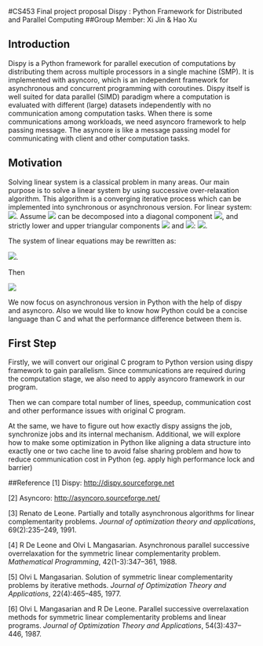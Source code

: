 #CS453 Final project proposal
Dispy : Python Framework for Distributed and Parallel Computing
##Group Member:
Xi Jin & Hao Xu
## Introduction
Dispy is a Python framework for parallel execution of computations by distributing them across multiple processors in a single machine (SMP). It is implemented with asyncoro, which is an independent framework for asynchronous and concurrent programming with coroutines. Dispy itself is well suited for data parallel (SIMD) paradigm where a computation is evaluated with different (large) datasets independently with no communication among computation tasks. When there is some communications among workloads, we need asyncoro framework to help passing message. The asyncore is like a message passing model for communicating with client and other computation tasks.
## Motivation

Solving linear system is a classical problem in many areas. Our main purpose is to solve a linear system by using successive over-relaxation algorithm.
This algorithm is a converging iterative process which can be implemented into synchronous or asynchronous version. For linear system: <img src="http://chart.googleapis.com/chart?cht=tx&chl=Ax=b" style="border:none;">. Assume <img src="http://chart.googleapis.com/chart?cht=tx&chl=A" style="border:none;"> can be decomposed into a diagonal component <img src="http://chart.googleapis.com/chart?cht=tx&chl=D" style="border:none;">, and strictly lower and upper triangular components <img src="http://chart.googleapis.com/chart?cht=tx&chl=L" style="border:none;"> and <img src="http://chart.googleapis.com/chart?cht=tx&chl=U" style="border:none;">: <img src="http://chart.googleapis.com/chart?cht=tx&chl=A=D%2BL%2BU" style="border:none;">. 

The system of linear equations may be rewritten as:

<img src="http://chart.googleapis.com/chart?cht=tx&chl=(D%2B\omega L) \mathbf{x} = \omega \mathbf{b} - [\omega U %2B (\omega-1) D ] \mathbf{x}" style="border:none;">.

Then 

<img src="http://chart.googleapis.com/chart?cht=tx&chl=x^{(k%2B1)}_i  = {(1-\omega)x^{(k)}_i}%2B\frac{\omega}{a_{ii}} \left(b_i - \sum_{j%3Ci} a_{ij}x^{(k%2B1)}_j - \sum_{j%3Ei} a_{ij}x^{(k)}_j \right),\quad i=1,2,\ldots,n" style="border:none;">

We now focus on asynchronous version in Python with the help of dispy and asyncoro. Also we would like to know how Python could be a concise language than C and what the performance difference between them is.
## First Step
Firstly, we will convert our original C program to Python version using dispy framework to gain parallelism. Since communications are required during the computation stage, we also need to apply asyncoro framework in our program.

Then we can compare total number of lines, speedup, communication cost and other performance issues with original C program.

At the same, we have to figure out how exactly dispy assigns the job, synchronize jobs and its internal mechanism. Additional, we will explore how to make some optimization in Python like aligning a data structure into exactly one or two cache line to avoid false sharing problem and how to reduce communication cost in Python (eg. apply high performance lock and barrier)

##Reference
[1] Dispy: http://dispy.sourceforge.net

[2] Asyncoro: http://asyncoro.sourceforge.net/

[3] Renato de Leone. Partially and totally asynchronous algorithms for linear complementarity problems. _Journal of optimization theory and applications_, 69(2):235–249, 1991.

[4] R De Leone and Olvi L Mangasarian. Asynchronous parallel successive overrelaxation for the symmetric linear complementarity problem. _Mathematical Programming_, 42(1-3):347–361, 1988.

[5] Olvi L Mangasarian. Solution of symmetric linear complementarity problems by iterative methods. _Journal of Optimization Theory and Applications_, 22(4):465–485, 1977.

[6] Olvi L Mangasarian and R De Leone. Parallel successive overrelaxation methods for symmetric linear complementarity problems and linear programs. _Journal of Optimization Theory and Applications_, 54(3):437–446, 1987.

